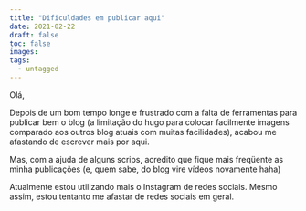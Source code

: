 ```yaml
---
title: "Dificuldades em publicar aqui"
date: 2021-02-22
draft: false
toc: false
images:
tags:
  - untagged
---
```


Olá,

Depois de um bom tempo longe e frustrado com a falta de ferramentas para publicar bem o blog (a limitação do hugo para colocar facilmente imagens comparado aos outros blog atuais com muitas facilidades), acabou me afastando de escrever mais por aqui.

Mas, com a ajuda de alguns scrips, acredito que fique mais freqüente as minha publicações (e, quem sabe, do blog vire vídeos novamente haha)

Atualmente estou utilizando mais o Instagram de redes sociais. Mesmo assim, estou tentanto me afastar de redes sociais em geral.
